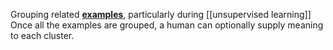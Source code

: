 Grouping related [**examples**](https://developers.google.com/machine-learning/glossary#example), particularly during [[unsupervised learning]] Once all the examples are grouped, a human can optionally supply meaning to each cluster.